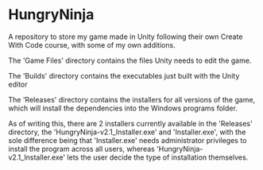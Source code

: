 # HungryNinja
A repository to store my game made in Unity following their own Create With Code course, with some of my own additions.

The 'Game Files' directory contains the files Unity needs to edit the game.

The 'Builds' directory contains the executables just built with the Unity editor

The 'Releases' directory contains the installers for all versions of the game, which will install the dependencies into the Windows programs folder.

As of writing this, there are 2 installers currently available in the 'Releases' directory, the 'HungryNinja-v2.1_Installer.exe' and 'Installer.exe', with the sole difference being that 'Installer.exe' needs administrator privileges to install the program across all users, whereas 'HungryNinja-v2.1_Installer.exe' lets the user decide the type of installation themselves.
